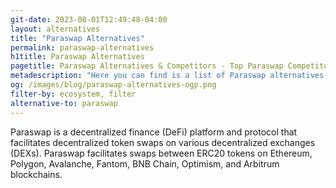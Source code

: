 ```yaml
---
git-date: 2023-08-01T12:49:48-04:00
layout: alternatives
title: "Paraswap Alternatives"
permalink: paraswap-alternatives
h1title: Paraswap Alternatives
pagetitle: Paraswap Alternatives & Competitors - Top Paraswap Competitors and Alternatives
metadescription: "Here you can find is a list of Paraswap alternatives. Paraswap is a decentralized finance (DeFi) platform and protocol that facilitates decentralized token swaps on various DEXs"
og: /images/blog/paraswap-alternatives-ogp.png
filter-by: ecosystem, filter
alternative-to: paraswap
---
```


Paraswap is a decentralized finance (DeFi) platform and protocol that facilitates decentralized token swaps on various decentralized exchanges (DEXs). Paraswap facilitates swaps between ERC20 tokens on Ethereum, Polygon, Avalanche, Fantom, BNB Chain, Optimism, and Arbitrum blockchains.
